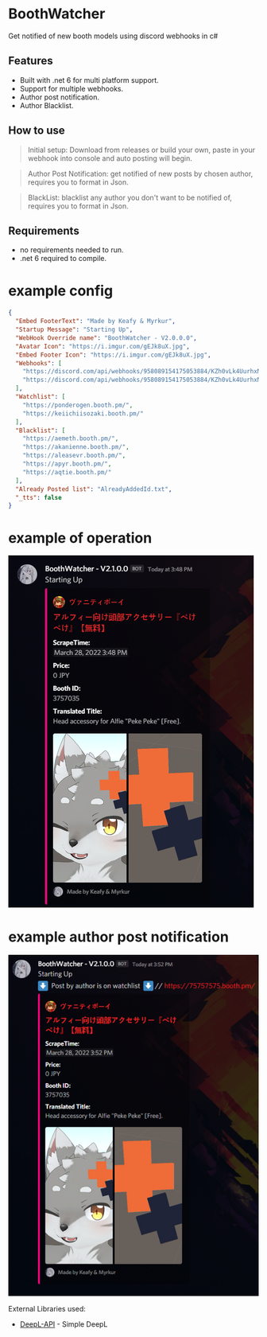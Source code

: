 # BoothWatcher #
Get notified of new booth models using discord webhooks in c#

## Features ##
* Built with .net 6 for multi platform support.
* Support for multiple webhooks.
* Author post notification.
* Author Blacklist.

## How to use ###
> Initial setup: Download from releases or build your own, paste in your webhook into console and auto posting will begin. 

> Author Post Notification: get notified of new posts by chosen author, requires you to format in Json.

> BlackList: blacklist any author you don't want to be notified of, requires you to format in Json.


## Requirements ##
* no requirements needed to run.
* .net 6 required to compile.

# example config #
```json
{
  "Embed FooterText": "Made by Keafy & Myrkur",
  "Startup Message": "Starting Up",
  "WebHook Override name": "BoothWatcher - V2.0.0.0",
  "Avatar Icon": "https://i.imgur.com/gEJk8uX.jpg",
  "Embed Footer Icon": "https://i.imgur.com/gEJk8uX.jpg",
  "Webhooks": [
    "https://discord.com/api/webhooks/958089154175053884/KZh0vLk4UurhxNwH5x4aLV8Ob5s8_uC7jFoFa852SO2a_p2DRJFrOTyCs7-OLjWm001I",
    "https://discord.com/api/webhooks/958089154175053884/KZh0vLk4UurhxNwH5x4aLV8Ob5s8_uC7jFoFa852SO2a_p2DRJFrOTyCs7-OLjWm001I"
  ],
  "Watchlist": [
    "https://ponderogen.booth.pm/",
    "https://keiichiisozaki.booth.pm/"
  ],
  "Blacklist": [
    "https://aemeth.booth.pm/",
    "https://akanienne.booth.pm/",
    "https://aleasevr.booth.pm/",
    "https://apyr.booth.pm/",
    "https://aqtie.booth.pm/"
  ],
  "Already Posted list": "AlreadyAddedId.txt",
  "_tts": false
}
```

# example of operation #

![Operation](GitImages/Operation.png)


# example author post notification #
![Notification](GitImages/PostNotification.png)

External Libraries used:
- [DeepL-API](https://github.com/Myrkie/Deepl) - Simple DeepL
